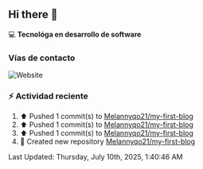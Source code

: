 ## Hi there 👋

:computer: **Tecnológa en desarrollo de software**
>

### Vías de contacto

<!--![Website](https://github.com/Melannyqo21-up-green?style=for-the-badge)-->
![Website](https://img.shields.io/badge/github.com/Melannyqo21-up-green?style=for-the-badge)


### :zap: Actividad reciente
<!--RECENT_ACTIVITY:start-->
1. ⬆️ Pushed 1 commit(s) to [Melannyqo21/my-first-blog](https://github.com/Melannyqo21/my-first-blog)<br>
2. ⬆️ Pushed 1 commit(s) to [Melannyqo21/my-first-blog](https://github.com/Melannyqo21/my-first-blog)<br>
3. ⬆️ Pushed 1 commit(s) to [Melannyqo21/my-first-blog](https://github.com/Melannyqo21/my-first-blog)<br>
4. 📔 Created new repository [Melannyqo21/my-first-blog](https://github.com/Melannyqo21/my-first-blog)<br>
<!--RECENT_ACTIVITY:end-->
<!--RECENT_ACTIVITY:last_update-->
Last Updated: Thursday, July 10th, 2025, 1:40:46 AM
<!--RECENT_ACTIVITY:last_update_end-->


<!--
**Melannyqo21/Melannyqo21** is a ✨ _special_ ✨ repository because its `README.md` (this file) appears on your GitHub profile.

Here are some ideas to get you started:

- 🔭 I’m currently working on ...
- 🌱 I’m currently learning ...
- 👯 I’m looking to collaborate on ...
- 🤔 I’m looking for help with ...
- 💬 Ask me about ...
- 📫 How to reach me: ...
- 😄 Pronouns: ...
- ⚡ Fun fact: ...
-->
